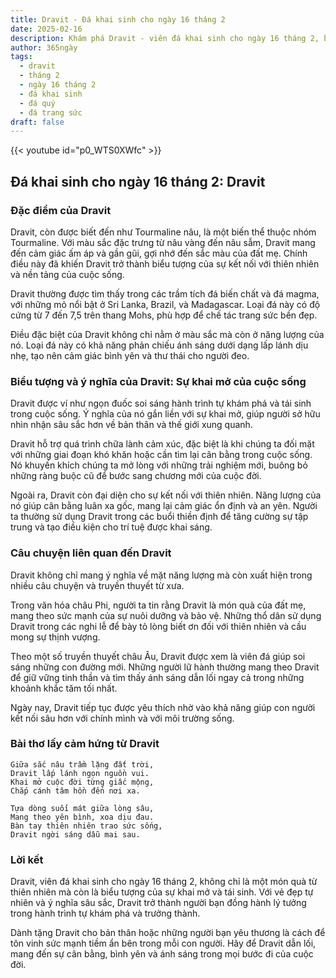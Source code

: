 ```yaml
---
title: Dravit - Đá khai sinh cho ngày 16 tháng 2
date: 2025-02-16
description: Khám phá Dravit - viên đá khai sinh cho ngày 16 tháng 2, biểu tượng của Sự khai mở của cuộc sống. Cùng tìm hiểu ý nghĩa sâu sắc của viên đá độc đáo này.
author: 365ngày
tags:
  - dravit
  - tháng 2
  - ngày 16 tháng 2
  - đá khai sinh
  - đá quý
  - đá trang sức
draft: false
---
```


{{< youtube id="p0_WTS0XWfc" >}}

## Đá khai sinh cho ngày 16 tháng 2: Dravit

### Đặc điểm của Dravit

Dravit, còn được biết đến như Tourmaline nâu, là một biến thể thuộc nhóm Tourmaline. Với màu sắc đặc trưng từ nâu vàng đến nâu sẫm, Dravit mang đến cảm giác ấm áp và gần gũi, gợi nhớ đến sắc màu của đất mẹ. Chính điều này đã khiến Dravit trở thành biểu tượng của sự kết nối với thiên nhiên và nền tảng của cuộc sống.

Dravit thường được tìm thấy trong các trầm tích đá biến chất và đá magma, với những mỏ nổi bật ở Sri Lanka, Brazil, và Madagascar. Loại đá này có độ cứng từ 7 đến 7,5 trên thang Mohs, phù hợp để chế tác trang sức bền đẹp.

Điều đặc biệt của Dravit không chỉ nằm ở màu sắc mà còn ở năng lượng của nó. Loại đá này có khả năng phản chiếu ánh sáng dưới dạng lấp lánh dịu nhẹ, tạo nên cảm giác bình yên và thư thái cho người đeo.

### Biểu tượng và ý nghĩa của Dravit: Sự khai mở của cuộc sống

Dravit được ví như ngọn đuốc soi sáng hành trình tự khám phá và tái sinh trong cuộc sống. Ý nghĩa của nó gắn liền với sự khai mở, giúp người sở hữu nhìn nhận sâu sắc hơn về bản thân và thế giới xung quanh.

Dravit hỗ trợ quá trình chữa lành cảm xúc, đặc biệt là khi chúng ta đối mặt với những giai đoạn khó khăn hoặc cần tìm lại cân bằng trong cuộc sống. Nó khuyến khích chúng ta mở lòng với những trải nghiệm mới, buông bỏ những ràng buộc cũ để bước sang chương mới của cuộc đời.

Ngoài ra, Dravit còn đại diện cho sự kết nối với thiên nhiên. Năng lượng của nó giúp cân bằng luân xa gốc, mang lại cảm giác ổn định và an yên. Người ta thường sử dụng Dravit trong các buổi thiền định để tăng cường sự tập trung và tạo điều kiện cho trí tuệ được khai sáng.

### Câu chuyện liên quan đến Dravit

Dravit không chỉ mang ý nghĩa về mặt năng lượng mà còn xuất hiện trong nhiều câu chuyện và truyền thuyết từ xưa.

Trong văn hóa châu Phi, người ta tin rằng Dravit là món quà của đất mẹ, mang theo sức mạnh của sự nuôi dưỡng và bảo vệ. Những thổ dân sử dụng Dravit trong các nghi lễ để bày tỏ lòng biết ơn đối với thiên nhiên và cầu mong sự thịnh vượng.

Theo một số truyền thuyết châu Âu, Dravit được xem là viên đá giúp soi sáng những con đường mới. Những người lữ hành thường mang theo Dravit để giữ vững tinh thần và tìm thấy ánh sáng dẫn lối ngay cả trong những khoảnh khắc tăm tối nhất.

Ngày nay, Dravit tiếp tục được yêu thích nhờ vào khả năng giúp con người kết nối sâu hơn với chính mình và với môi trường sống.

### Bài thơ lấy cảm hứng từ Dravit

```
Giữa sắc nâu trầm lặng đất trời,  
Dravit lấp lánh ngọn nguồn vui.  
Khai mở cuộc đời từng giấc mộng,  
Chắp cánh tâm hồn đến nơi xa.  

Tựa dòng suối mát giữa lòng sâu,  
Mang theo yên bình, xoa dịu đau.  
Bàn tay thiên nhiên trao sức sống,  
Dravit ngời sáng dẫu mai sau.  
```

### Lời kết

Dravit, viên đá khai sinh cho ngày 16 tháng 2, không chỉ là một món quà từ thiên nhiên mà còn là biểu tượng của sự khai mở và tái sinh. Với vẻ đẹp tự nhiên và ý nghĩa sâu sắc, Dravit trở thành người bạn đồng hành lý tưởng trong hành trình tự khám phá và trưởng thành.

Dành tặng Dravit cho bản thân hoặc những người bạn yêu thương là cách để tôn vinh sức mạnh tiềm ẩn bên trong mỗi con người. Hãy để Dravit dẫn lối, mang đến sự cân bằng, bình yên và ánh sáng trong mọi bước đi của cuộc đời.